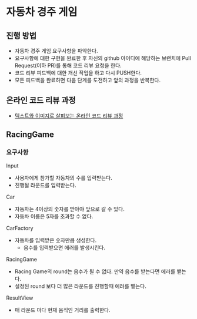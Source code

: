 # 자동차 경주 게임
## 진행 방법
* 자동차 경주 게임 요구사항을 파악한다.
* 요구사항에 대한 구현을 완료한 후 자신의 github 아이디에 해당하는 브랜치에 Pull Request(이하 PR)를 통해 코드 리뷰 요청을 한다.
* 코드 리뷰 피드백에 대한 개선 작업을 하고 다시 PUSH한다.
* 모든 피드백을 완료하면 다음 단계를 도전하고 앞의 과정을 반복한다.

## 온라인 코드 리뷰 과정
* [텍스트와 이미지로 살펴보는 온라인 코드 리뷰 과정](https://github.com/next-step/nextstep-docs/tree/master/codereview)

## RacingGame

### 요구사항

Input
- 사용자에게 참가할 자동차의 수를 입력받는다.
- 진행될 라운드를 입력받는다.

Car 
- 자동차는 4이상의 숫자를 받아야 앞으로 갈 수 있다.
- 자동차 이름은 5자를 초과할 수 없다.

CarFactory
- 자동차를 입력받은 숫자만큼 생성한다.
    - 음수를 입력받으면 에러를 발생시킨다.

RacingGame
- Racing Game의 round는 음수가 될 수 없다. 만약 음수를 받는다면 에러를 뱉는다.
- 설정된 round 보다 더 많은 라운드를 진행할때 에러를 뱉는다.

ResultView
- 매 라운드 마다 현재 움직인 거리를 출력한다.

  
  
